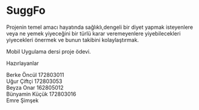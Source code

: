 # SuggFo

Projenin temel amacı hayatında sağlıklı,dengeli bir diyet yapmak isteyenlere veya ne yemek yiyeceğini bir türlü karar veremeyenlere yiyebilecekleri yiyecekleri önermek ve bunun takibini kolaylaştırmak.

Mobil Uygulama dersi proje ödevi.

Hazırlayanlar

Berke Öncül 172803011  
Uğur Çiftçi 172803053  
Beyza Onar 162805012  
Bünyamin Küçük 172803016  
Emre Şimşek   
